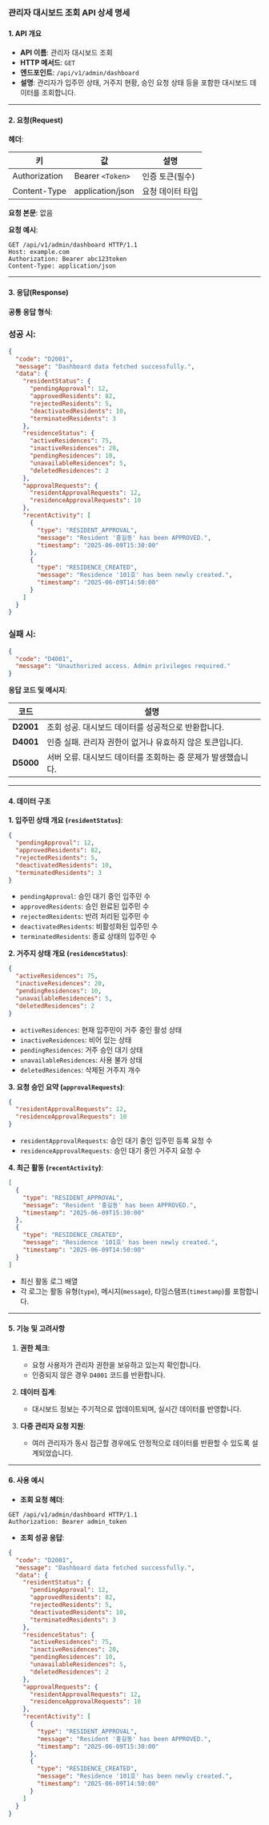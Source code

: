 ### 관리자 대시보드 조회 API 상세 명세

#### **1. API 개요**

- **API 이름**: 관리자 대시보드 조회
- **HTTP 메서드**: `GET`
- **엔드포인트**: `/api/v1/admin/dashboard`
- **설명**: 관리자가 입주민 상태, 거주지 현황, 승인 요청 상태 등을 포함한 대시보드 데이터를 조회합니다.

---

#### **2. 요청(Request)**

**헤더**:

| **키**         | **값**            | **설명**    |
|---------------|------------------|-----------|
| Authorization | Bearer `<Token>` | 인증 토큰(필수) |
| Content-Type  | application/json | 요청 데이터 타입 |

**요청 본문**: 없음

**요청 예시**:

```http
GET /api/v1/admin/dashboard HTTP/1.1
Host: example.com
Authorization: Bearer abc123token
Content-Type: application/json
```

---

#### **3. 응답(Response)**

**공통 응답 형식**:

### 성공 시:

```json
{
  "code": "D2001",
  "message": "Dashboard data fetched successfully.",
  "data": {
    "residentStatus": {
      "pendingApproval": 12,
      "approvedResidents": 82,
      "rejectedResidents": 5,
      "deactivatedResidents": 10,
      "terminatedResidents": 3
    },
    "residenceStatus": {
      "activeResidences": 75,
      "inactiveResidences": 20,
      "pendingResidences": 10,
      "unavailableResidences": 5,
      "deletedResidences": 2
    },
    "approvalRequests": {
      "residentApprovalRequests": 12,
      "residenceApprovalRequests": 10
    },
    "recentActivity": [
      {
        "type": "RESIDENT_APPROVAL",
        "message": "Resident '홍길동' has been APPROVED.",
        "timestamp": "2025-06-09T15:30:00"
      },
      {
        "type": "RESIDENCE_CREATED",
        "message": "Residence '101호' has been newly created.",
        "timestamp": "2025-06-09T14:50:00"
      }
    ]
  }
}
```

### 실패 시:

```json
{
  "code": "D4001",
  "message": "Unauthorized access. Admin privileges required."
}
```

**응답 코드 및 메시지**:

| **코드**    | **설명**                              |
|-----------|-------------------------------------|
| **D2001** | 조회 성공. 대시보드 데이터를 성공적으로 반환합니다.       |
| **D4001** | 인증 실패. 관리자 권한이 없거나 유효하지 않은 토큰입니다.   |
| **D5000** | 서버 오류. 대시보드 데이터를 조회하는 중 문제가 발생했습니다. |

---

#### **4. 데이터 구조**

**1. 입주민 상태 개요 (`residentStatus`)**:

```json
{
  "pendingApproval": 12,
  "approvedResidents": 82,
  "rejectedResidents": 5,
  "deactivatedResidents": 10,
  "terminatedResidents": 3
}
```

- `pendingApproval`: 승인 대기 중인 입주민 수
- `approvedResidents`: 승인 완료된 입주민 수
- `rejectedResidents`: 반려 처리된 입주민 수
- `deactivatedResidents`: 비활성화된 입주민 수
- `terminatedResidents`: 종료 상태의 입주민 수

**2. 거주지 상태 개요 (`residenceStatus`)**:

```json
{
  "activeResidences": 75,
  "inactiveResidences": 20,
  "pendingResidences": 10,
  "unavailableResidences": 5,
  "deletedResidences": 2
}
```

- `activeResidences`: 현재 입주민이 거주 중인 활성 상태
- `inactiveResidences`: 비어 있는 상태
- `pendingResidences`: 거주 승인 대기 상태
- `unavailableResidences`: 사용 불가 상태
- `deletedResidences`: 삭제된 거주지 개수

**3. 요청 승인 요약 (`approvalRequests`)**:

```json
{
  "residentApprovalRequests": 12,
  "residenceApprovalRequests": 10
}
```

- `residentApprovalRequests`: 승인 대기 중인 입주민 등록 요청 수
- `residenceApprovalRequests`: 승인 대기 중인 거주지 요청 수

**4. 최근 활동 (`recentActivity`)**:

```json
[
  {
    "type": "RESIDENT_APPROVAL",
    "message": "Resident '홍길동' has been APPROVED.",
    "timestamp": "2025-06-09T15:30:00"
  },
  {
    "type": "RESIDENCE_CREATED",
    "message": "Residence '101호' has been newly created.",
    "timestamp": "2025-06-09T14:50:00"
  }
]
```

- 최신 활동 로그 배열
- 각 로그는 활동 유형(`type`), 메시지(`message`), 타임스탬프(`timestamp`)를 포함합니다.

---

#### **5. 기능 및 고려사항**

1. **권한 체크**:
    - 요청 사용자가 관리자 권한을 보유하고 있는지 확인합니다.
    - 인증되지 않은 경우 `D4001` 코드를 반환합니다.

2. **데이터 집계**:
    - 대시보드 정보는 주기적으로 업데이트되며, 실시간 데이터를 반영합니다.

3. **다중 관리자 요청 지원**:
    - 여러 관리자가 동시 접근할 경우에도 안정적으로 데이터를 반환할 수 있도록 설계되었습니다.

---

#### **6. 사용 예시**

- **조회 요청 헤더**:

```http
GET /api/v1/admin/dashboard HTTP/1.1
Authorization: Bearer admin_token
```

- **조회 성공 응답**:

```json
{
  "code": "D2001",
  "message": "Dashboard data fetched successfully.",
  "data": {
    "residentStatus": {
      "pendingApproval": 12,
      "approvedResidents": 82,
      "rejectedResidents": 5,
      "deactivatedResidents": 10,
      "terminatedResidents": 3
    },
    "residenceStatus": {
      "activeResidences": 75,
      "inactiveResidences": 20,
      "pendingResidences": 10,
      "unavailableResidences": 5,
      "deletedResidences": 2
    },
    "approvalRequests": {
      "residentApprovalRequests": 12,
      "residenceApprovalRequests": 10
    },
    "recentActivity": [
      {
        "type": "RESIDENT_APPROVAL",
        "message": "Resident '홍길동' has been APPROVED.",
        "timestamp": "2025-06-09T15:30:00"
      },
      {
        "type": "RESIDENCE_CREATED",
        "message": "Residence '101호' has been newly created.",
        "timestamp": "2025-06-09T14:50:00"
      }
    ]
  }
}
```

